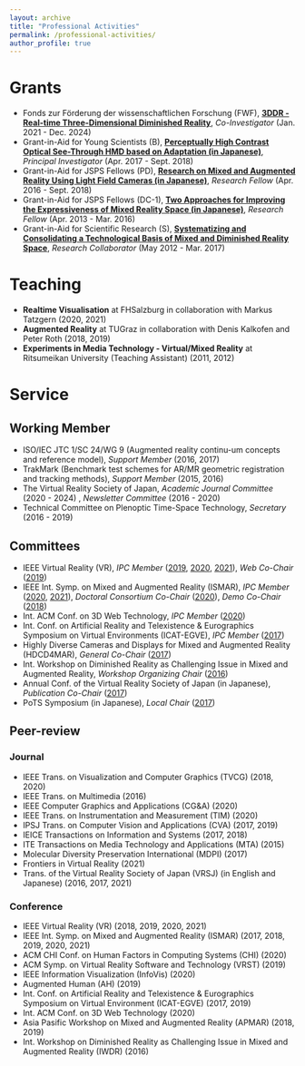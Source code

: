```yaml
---
layout: archive
title: "Professional Activities"
permalink: /professional-activities/
author_profile: true
---
```


# Grants
* Fonds zur Förderung der wissenschaftlichen Forschung (FWF), [**3DDR - Real-time Three-Dimensional Diminished Reality**](https://graz.pure.elsevier.com/en/projects/fwf-3ddr-real-time-three-dimensional-diminished-reality), _Co-Investigator_ (Jan. 2021 - Dec. 2024)
* Grant-in-Aid for Young Scientists (B), [**Perceptually High Contrast Optical See-Through HMD based on Adaptation (in Japanese)**](https://kaken.nii.ac.jp/en/grant/KAKENHI-PROJECT-17K12729/), _Principal Investigator_ (Apr. 2017 - Sept. 2018)
* Grant-in-Aid for JSPS Fellows (PD), [**Research on Mixed and Augmented Reality Using Light Field Cameras (in Japanese)**](https://kaken.nii.ac.jp/en/grant/KAKENHI-PROJECT-16J05114/), _Research Fellow_ (Apr. 2016 - Sept. 2018)
* Grant-in-Aid for JSPS Fellows (DC-1), [**Two Approaches for Improving the Expressiveness of Mixed Reality Space (in Japanese)**](https://kaken.nii.ac.jp/en/grant/KAKENHI-PROJECT-13J09193/), _Research Fellow_ (Apr. 2013 - Mar. 2016)
* Grant-in-Aid for Scientific Research (S), [**Systematizing and Consolidating a Technological Basis of Mixed and Diminished Reality Space**](https://kaken.nii.ac.jp/en/grant/KAKENHI-PROJECT-24220004/), _Research Collaborator_ (May 2012 - Mar. 2017)

# Teaching
* **Realtime Visualisation** at FHSalzburg in collaboration with Markus Tatzgern (2020, 2021)
* **Augmented Reality** at TUGraz in collaboration with Denis Kalkofen and Peter Roth (2018, 2019)
* **Experiments in Media Technology - Virtual/Mixed Reality** at Ritsumeikan University (Teaching Assistant) (2011, 2012)

# Service
## Working Member
* ISO/IEC JTC 1/SC 24/WG 9 (Augmented reality continu-um concepts and reference model), _Support Member_ (2016, 2017) <!--- (Sept. 2016 - Present) -->
* TrakMark (Benchmark test schemes for AR/MR geometric registration and tracking methods), _Support Member_ (2015, 2016) <!--- (Apr. 2015 - Present) -->
* The Virtual Reality Society of Japan, _Academic Journal Committee_ (2020 - 2024) <!--- (Apr. 2020 - Present) -->, _Newsletter Committee_ (2016 - 2020) <!--- (Jul. 2016 - Mar. 2020) -->
* Technical Committee on Plenoptic Time-Space Technology, _Secretary_ (2016 - 2019) <!-- (Apr. 2016 - Mar. 2019) -->

## Committees
* IEEE Virtual Reality (VR), _IPC Member_ ([2019](https://ieeevr.org/2019/committees/program.html), [2020](https://ieeevr.org/2020/committees/program.html), [2021](https://ieeevr.org/2021/committees/program-committee/)), _Web Co-Chair_ ([2019](https://ieeevr.org/2019/committees/conference.html))
* IEEE Int. Symp. on Mixed and Augmented Reality (ISMAR), _IPC Member_ ([2020](https://ismar20.org/scitech-committee/), [2021](https://ismar21.org/science-and-technology-program-committee/)), _Doctoral Consortium Co-Chair_ ([2020](https://ismar20.org/committees/)), _Demo Co-Chair_ ([2018](https://ismar2018.vgtc.org/committee_conference/index.html))
* Int. ACM Conf. on 3D Web Technology, _IPC Member_ ([2020](https://web3d.siggraph.org/))
* Int. Conf. on Artificial Reality and Telexistence & Eurographics Symposium on Virtual Environments (ICAT-EGVE), _IPC Member_ ([2017](http://icat.vrsj.org/2017/))
* Highly Diverse Cameras and Displays for Mixed and Augmented Reality (HDCD4MAR), _General Co-Chair_ ([2017](http://www.hvrl.ics.keio.ac.jp/hdcd4mar/))
* Int. Workshop on Diminished Reality as Challenging Issue in Mixed and Augmented Reality, _Workshop Organizing Chair_ ([2016](http://www.rm.is.ritsumei.ac.jp/IWDR2016/))
* Annual Conf. of the Virtual Reality Society of Japan (in Japanese), _Publication Co-Chair_ ([2017](http://conference.vrsj.org/ac2017/committee/committee.html))
* PoTS Symposium (in Japanese), _Local Chair_ ([2017](http://www.hvrl.ics.keio.ac.jp/pots/symp/2016/))

## Peer-review
### Journal
* IEEE Trans. on Visualization and Computer Graphics (TVCG) (2018, 2020)
* IEEE Trans. on Multimedia (2016)
* IEEE Computer Graphics and Applications (CG&A) (2020)
* IEEE Trans. on Instrumentation and Measurement (TIM) (2020)
* IPSJ Trans. on Computer Vision and Applications (CVA) (2017, 2019)
* IEICE Transactions on Information and Systems (2017, 2018)
* ITE Transactions on Media Technology and Applications (MTA) (2015)
* Molecular Diversity Preservation International (MDPI) (2017)
* Frontiers in Virtual Reality (2021)
* Trans. of the Virtual Reality Society of Japan (VRSJ) (in English and Japanese) (2016, 2017, 2021)

### Conference
* IEEE Virtual Reality (VR) (2018, 2019, 2020, 2021)
* IEEE Int. Symp. on Mixed and Augmented Reality (ISMAR) (2017, 2018, 2019, 2020, 2021)
* ACM CHI Conf. on Human Factors in Computing Systems (CHI) (2020)
* ACM Symp. on Virtual Reality Software and Technology (VRST) (2019)
* IEEE Information Visualization (InfoVis) (2020)
* Augmented Human (AH) (2019)
* Int. Conf. on Artificial Reality and Telexistence & Eurographics Symposium on Virtual Environment (ICAT-EGVE) (2017, 2019)
* Int. ACM Conf. on 3D Web Technology (2020)
* Asia Pasific Workshop on Mixed and Augmented Reality (APMAR) (2018, 2019)
* Int. Workshop on Diminished Reality as Challenging Issue in Mixed and Augmented Reality (IWDR) (2016)